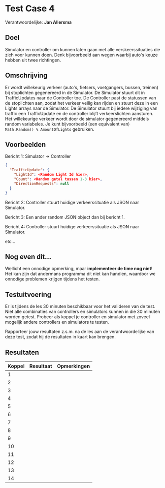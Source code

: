 # Test Case 4
Verantwoordelijke: **Jan Allersma**

## Doel
Simulator en controller om kunnen laten gaan met alle verskeerssituaties die zich voor kunnen doen. Denk bijvoorbeeld aan wegen waarbij auto's keuze hebben uit twee richtingen.

## Omschrijving
Er wordt willekeurig verkeer (auto's, fietsers, voetgangers, bussen, treinen) bij stoplichten gegenereerd in de Simulator. De Simulator stuurt dit in TrafficUpdates naar de Controller toe. De Controller past de statussen van de stoplichten aan, zodat het verkeer veilig kan rijden en stuurt deze in een Lights arrays naar de Simulator. De Simulator stuurt bij iedere wijziging van traffic een TrafficUpdate en de controller blijft verkeerslichten aansturen.
Het willekeurige verkeer wordt door de simulator gegenereerd middels random variabeles. Je kunt bijvoorbeeld (een equivalent van) ``` Math.Random() % AmountOfLights``` gebruiken.

## Voorbeelden
Bericht 1: Simulator -> Controller
```json
{
  "TrafficUpdate": {
    "LightId": <Random Light Id hier>,
    "Count": <Random getal tussen 1-3 hier>,
    "DirectionRequests": null
  }
}
```
Bericht 2: Controller stuurt huidige verkeerssituatie als JSON naar Simulator.

Bericht 3: Een ander random JSON object dan bij bericht 1.

Bericht 4: Controller stuurt huidige verkeerssituatie als JSON naar Simulator.

etc...

## Nog even dit...
Wellicht een onnodige opmerking, maar **implementeer de time nog niet!** Het kan zijn dat andermans programma dit niet kan handlen, waardoor we onnodige problemen krijgen tijdens het testen.

## Testuitvoering
Er is tijdens de les 30 minuten beschikbaar voor het valideren van de test. Niet alle combinaties van controllers en simulators kunnen in die 30 minuten worden getest. Probeer als koppel je controller en simulator met zoveel mogelijk andere controllers en simulators te testen.

Rapporteer jouw resultaten z.s.m. na de les aan de verantwoordelijke van deze test, zodat hij de resultaten in kaart kan brengen.

## Resultaten
| Koppel | Resultaat | Opmerkingen |
| --- | --- | --- |
| 1 | | |
| 2 | | |
| 3 | | |
| 4 | | |
| 5 | | |
| 6 | | |
| 7 | | |
| 8 | | |
| 9 | | |
| 10 | | |
| 11 | | |
| 12 | | |
| 13 | | |
| 14 | | |
